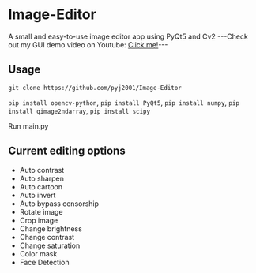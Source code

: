 # Image-Editor
A small and easy-to-use image editor app using PyQt5 and Cv2
---Check out my GUI demo video on Youtube: [Click me!](https://www.youtube.com/watch?v=9kd53TD7rLw&t=33s)---

## Usage
`git clone https://github.com/pyj2001/Image-Editor`

`pip install opencv-python`, `pip install PyQt5`, `pip install numpy`, `pip install qimage2ndarray`, `pip install scipy`

Run main.py

## Current editing options
- Auto contrast
- Auto sharpen
- Auto cartoon
- Auto invert
- Auto bypass censorship
- Rotate image
- Crop image
- Change brightness
- Change contrast
- Change saturation
- Color mask
- Face Detection
